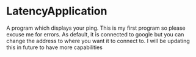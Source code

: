 # LatencyApplication
A program which displays your ping. This is my first program so please excuse me for errors. 
As default, it is connected to google but you can change the address to where you want it to connect to.
I will be updating this in future to have more capabilities
